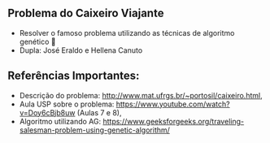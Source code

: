 ## Problema do Caixeiro Viajante

- Resolver o famoso problema utilizando as técnicas de algoritmo genético 🧬
- Dupla: José Eraldo e Hellena Canuto 

## Referências Importantes: 
- Descrição do problema: http://www.mat.ufrgs.br/~portosil/caixeiro.html,
- Aula USP sobre o problema: https://www.youtube.com/watch?v=Doy6cBjb8uw (Aulas 7 e 8),
- Algoritmo utilizando AG: https://www.geeksforgeeks.org/traveling-salesman-problem-using-genetic-algorithm/


